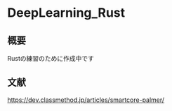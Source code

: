 # DeepLearning_Rust

## 概要 

Rustの練習のために作成中です 


## 文献 

https://dev.classmethod.jp/articles/smartcore-palmer/
